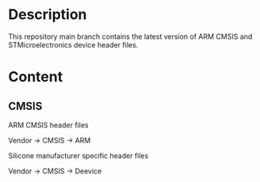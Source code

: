 # Description

This repository main branch contains the latest version of ARM CMSIS and STMicroelectronics device header files.

# Content

## CMSIS

ARM CMSIS header files

Vendor -> CMSIS -> ARM

Silicone manufacturer specific header files

Vendor -> CMSIS -> Deevice